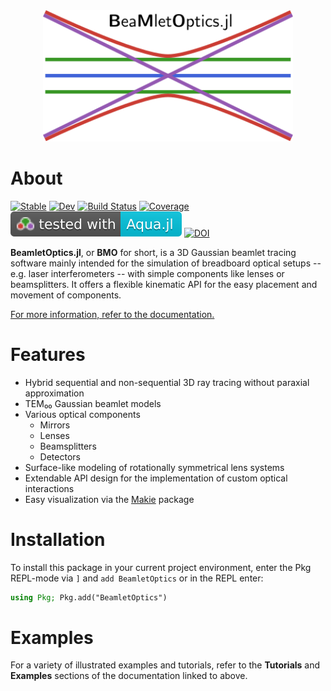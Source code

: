 <div align="center">
  <picture>
    <source media="(prefers-color-scheme: dark)" srcset="./docs/src/assets/logo-dark.svg">
    <source media="(prefers-color-scheme: light)" srcset="./docs/src/assets/logo.svg">
    <img src="./docs/src/assets/logo.svg" alt="BeamletOptics.jl logo" width="400">
  </picture>
</div>

# About

[![Stable](https://img.shields.io/badge/docs-stable-blue.svg)](https://StackEnjoyer.github.io/BeamletOptics.jl/stable/)
[![Dev](https://img.shields.io/badge/docs-dev-blue.svg)](https://StackEnjoyer.github.io/BeamletOptics.jl/dev/)
[![Build Status](https://github.com/StackEnjoyer/BeamletOptics.jl/actions/workflows/CI.yml/badge.svg?branch=master)](https://github.com/StackEnjoyer/BeamletOptics.jl/actions/workflows/CI.yml?query=branch%3Amaster)
[![Coverage](https://codecov.io/gh/StackEnjoyer/BeamletOptics.jl/branch/master/graph/badge.svg)](https://codecov.io/gh/StackEnjoyer/BeamletOptics.jl)
[![Aqua](https://raw.githubusercontent.com/JuliaTesting/Aqua.jl/master/badge.svg)](https://github.com/JuliaTesting/Aqua.jl)
[![DOI](https://zenodo.org/badge/955172301.svg)](https://doi.org/10.5281/zenodo.15090783)

**BeamletOptics.jl**, or **BMO** for short, is a 3D Gaussian beamlet tracing software mainly intended for the simulation of breadboard optical setups -- e.g. laser interferometers -- with simple components like lenses or beamsplitters. It offers a flexible kinematic API for the easy placement and movement of components.

[For more information, refer to the documentation.](https://StackEnjoyer.github.io/BeamletOptics.jl/stable/)

# Features

- Hybrid sequential and non-sequential 3D ray tracing without paraxial approximation
- TEM₀₀ Gaussian beamlet models
- Various optical components
    - Mirrors
    - Lenses
    - Beamsplitters
    - Detectors
- Surface-like modeling of rotationally symmetrical lens systems
- Extendable API design for the implementation of custom optical interactions
- Easy visualization via the [Makie](https://github.com/MakieOrg/Makie.jl) package

# Installation

To install this package in your current project environment, enter the Pkg REPL-mode via `]` and `add BeamletOptics` or in the REPL enter:

```julia
using Pkg; Pkg.add("BeamletOptics")
```

# Examples

For a variety of illustrated examples and tutorials, refer to the **Tutorials** and **Examples** sections of the documentation linked to above.
